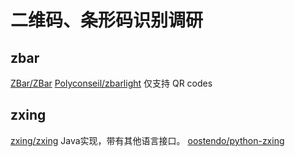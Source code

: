 # 二维码、条形码识别调研
## zbar
[ZBar/ZBar](https://github.com/ZBar/ZBar)
[Polyconseil/zbarlight](https://github.com/Polyconseil/zbarlight) 仅支持 QR codes
## zxing
[zxing/zxing](https://github.com/zxing/zxing) Java实现，带有其他语言接口。
[oostendo/python-zxing](https://github.com/oostendo/python-zxing)